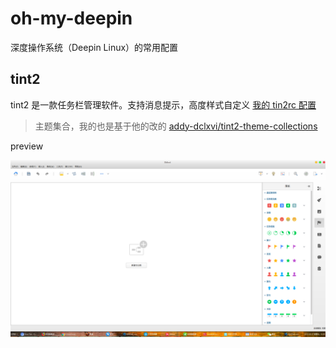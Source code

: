 # oh-my-deepin
深度操作系统（Deepin Linux）的常用配置

## tint2

tint2 是一款任务栏管理软件。支持消息提示，高度样式自定义 [我的 tin2rc 配置](https://github.com/rovast/oh-my-deepin/blob/master/tint2/tint2rc)

> 主题集合，我的也是基于他的改的 [addy-dclxvi/tint2-theme-collections](https://github.com/addy-dclxvi/tint2-theme-collections)

preview

![preview-tint2-png](https://raw.githubusercontent.com/rovast/rovast-github-assets/master/images/tint2.png) <br />
